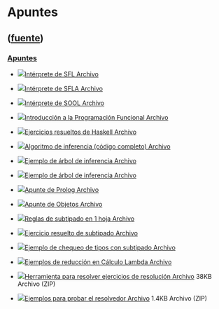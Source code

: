 # Apuntes
([fuente](https://campus.exactas.uba.ar/course/view.php?id=995&section=7))
---
### [Apuntes](https://campus.exactas.uba.ar/course/view.php?id=995&section=7)

  - [![ ](https://campus.exactas.uba.ar/theme/image.php/aardvark/core/1524752928/f/pdf-24)Intérprete de SFL Archivo](https://campus.exactas.uba.ar/mod/resource/view.php?id=53408)

  - [![ ](https://campus.exactas.uba.ar/theme/image.php/aardvark/core/1524752928/f/pdf-24)Intérprete de SFLA Archivo](https://campus.exactas.uba.ar/mod/resource/view.php?id=53409)

  - [![ ](https://campus.exactas.uba.ar/theme/image.php/aardvark/core/1524752928/f/pdf-24)Intérprete de SOOL Archivo](https://campus.exactas.uba.ar/mod/resource/view.php?id=53410)

  - [![ ](https://campus.exactas.uba.ar/theme/image.php/aardvark/core/1524752928/f/pdf-24)Introducción a la Programación Funcional Archivo](https://campus.exactas.uba.ar/mod/resource/view.php?id=53411)

  - [![ ](https://campus.exactas.uba.ar/theme/image.php/aardvark/core/1524752928/f/pdf-24)Ejercicios resueltos de Haskell Archivo](https://campus.exactas.uba.ar/mod/resource/view.php?id=53412)

  - [![ ](https://campus.exactas.uba.ar/theme/image.php/aardvark/core/1524752928/f/archive-24)Algoritmo de inferencia (código completo) Archivo](https://campus.exactas.uba.ar/mod/resource/view.php?id=53413)

  - [![ ](https://campus.exactas.uba.ar/theme/image.php/aardvark/core/1524752928/f/gif-24)Ejemplo de árbol de inferencia Archivo](https://campus.exactas.uba.ar/mod/resource/view.php?id=53414)

  - [![ ](https://campus.exactas.uba.ar/theme/image.php/aardvark/core/1524752928/f/png-24)Ejemplo de árbol de inferencia Archivo](https://campus.exactas.uba.ar/mod/resource/view.php?id=53415)

  - [![ ](https://campus.exactas.uba.ar/theme/image.php/aardvark/core/1524752928/f/pdf-24)Apunte de Prolog Archivo](https://campus.exactas.uba.ar/mod/resource/view.php?id=53416)

  - [![ ](https://campus.exactas.uba.ar/theme/image.php/aardvark/core/1524752928/f/pdf-24)Apunte de Objetos Archivo](https://campus.exactas.uba.ar/mod/resource/view.php?id=53417)

  - [![ ](https://campus.exactas.uba.ar/theme/image.php/aardvark/core/1524752928/f/pdf-24)Reglas de subtipado en 1 hoja Archivo](https://campus.exactas.uba.ar/mod/resource/view.php?id=53418)

  - [![ ](https://campus.exactas.uba.ar/theme/image.php/aardvark/core/1524752928/f/pdf-24)Ejercicio resuelto de subtipado Archivo](https://campus.exactas.uba.ar/mod/resource/view.php?id=53419)

  - [![ ](https://campus.exactas.uba.ar/theme/image.php/aardvark/core/1524752928/f/gif-24)Ejemplo de chequeo de tipos con subtipado Archivo](https://campus.exactas.uba.ar/mod/resource/view.php?id=53420)

  - [![ ](https://campus.exactas.uba.ar/theme/image.php/aardvark/core/1524752928/f/pdf-24)Ejemplos de reducción en Cálculo Lambda Archivo](https://campus.exactas.uba.ar/mod/resource/view.php?id=53421)

  - [![ ](https://campus.exactas.uba.ar/theme/image.php/aardvark/core/1524752928/f/archive-24)Herramienta para resolver ejercicios de resolución Archivo](https://campus.exactas.uba.ar/mod/resource/view.php?id=61290) 38KB Archivo (ZIP)

  - [![ ](https://campus.exactas.uba.ar/theme/image.php/aardvark/core/1524752928/f/archive-24)Ejemplos para probar el resolvedor Archivo](https://campus.exactas.uba.ar/mod/resource/view.php?id=62258) 1.4KB Archivo (ZIP)

